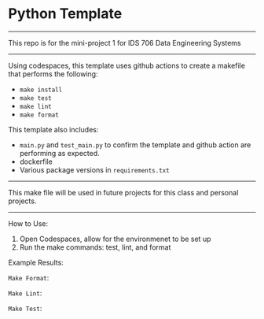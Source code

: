 # Python Template
---
This repo is for the mini-project 1 for IDS 706 Data Engineering Systems

---
Using codespaces, this template uses github actions to create a makefile that performs the following:
* `make install`
* `make test`
* `make lint`
* `make format`

This template also includes:
* `main.py` and `test_main.py` to confirm the template and github action are performing as expected.
* dockerfile
* Various package versions in `requirements.txt`

---

This make file will be used in future projects for this class and personal projects. 

---

How to Use:

1. Open Codespaces, allow for the environmenet to be set up
2. Run the make commands: test, lint, and format

Example Results:

`Make Format`:

`Make Lint`:

`Make Test`:
